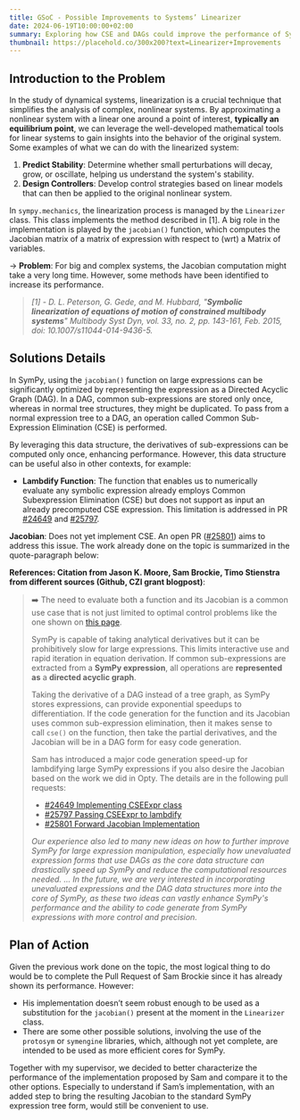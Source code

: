 ```yaml
---
title: GSoC - Possible Improvements to Systems’ Linearizer
date: 2024-06-19T10:00:00+02:00
summary: Exploring how CSE and DAGs could improve the performance of SymPy's Linearizer and Jacobian methods.
thumbnail: https://placehold.co/300x200?text=Linearizer+Improvements
---
```


## **Introduction to the Problem**

In the study of dynamical systems, linearization is a crucial technique that simplifies the analysis of complex, nonlinear systems. By approximating a nonlinear system with a linear one around a point of interest, **typically an equilibrium point**, we can leverage the well-developed mathematical tools for linear systems to gain insights into the behavior of the original system. Some examples of what we can do with the linearized system:

1. **Predict Stability**: Determine whether small perturbations will decay, grow, or oscillate, helping us understand the system's stability.
2. **Design Controllers**: Develop control strategies based on linear models that can then be applied to the original nonlinear system.

In `sympy.mechanics`, the linearization process is managed by the `Linearizer` class. This class implements the method described in [1]. A big role in the implementation is played by the `jacobian()` function, which computes the Jacobian matrix of a matrix of expression with respect to (wrt) a Matrix of variables.

→ **Problem**: For big and complex systems, the Jacobian computation might take a very long time. However, some methods have been identified to increase its performance.

> *[1] - D. L. Peterson, G. Gede, and M. Hubbard, "**Symbolic linearization of equations of motion of constrained multibody systems**" Multibody Syst Dyn, vol. 33, no. 2, pp. 143-161, Feb. 2015, doi: 10.1007/s11044-014-9436-5.*

## **Solutions Details**

In SymPy, using the `jacobian()` function on large expressions can be significantly optimized by representing the expression as a Directed Acyclic Graph (DAG). In a DAG, common sub-expressions are stored only once, whereas in normal tree structures, they might be duplicated. To pass from a normal expression tree to a DAG, an operation called Common Sub-Expression Elimination (CSE) is performed.

By leveraging this data structure, the derivatives of sub-expressions can be computed only once, enhancing performance. However, this data structure can be useful also in other contexts, for example:

- **Lambdify Function**: The function that enables us to numerically evaluate any symbolic expression already employs Common Subexpression Elimination (CSE) but does not support as input an already precomputed CSE expression. This limitation is addressed in PR [#24649](https://github.com/sympy/sympy/pull/24649) and [#25797](https://github.com/sympy/sympy/pull/25797).

**Jacobian**: Does not yet implement CSE. An open PR ([#25801](https://github.com/sympy/sympy/pull/25801)) aims to address this issue. The work already done on the topic is summarized in the quote-paragraph below:

**References: Citation from Jason K. Moore, Sam Brockie, Timo Stienstra from different sources (Github, CZI grant blogpost)**:

> ➡️ The need to evaluate both a function and its Jacobian is a common use case that is not just limited to optimal control problems like the one shown on [this page](https://mechmotum.github.io/blog/czi-sympy-wrapup.html).
>
> SymPy is capable of taking analytical derivatives but it can be prohibitively slow for large expressions. This limits interactive use and rapid iteration in equation derivation. If common sub-expressions are extracted from a **SymPy expression**, all operations are **represented** **as** a **directed acyclic graph**.
>
> Taking the derivative of a DAG instead of a tree graph, as SymPy stores expressions, can provide exponential speedups to differentiation. If the code generation for the function and its Jacobian uses common sub-expression elimination, then it makes sense to call `cse()` on the function, then take the partial derivatives, and the Jacobian will be in a DAG form for easy code generation.
>
> Sam has introduced a major code generation speed-up for lambdifying large SymPy expressions if you also desire the Jacobian based on the work we did in Opty. The details are in the following pull requests:
>
> - [#24649 Implementing CSEExpr class](https://github.com/sympy/sympy/pull/24649)
> - [#25797 Passing CSEExpr to lambdify](https://github.com/sympy/sympy/pull/25797)
> - [#25801 Forward Jacobian Implementation](https://github.com/sympy/sympy/pull/25801)
>
> *Our experience also led to many new ideas on how to further improve SymPy for large expression manipulation, especially how unevaluated expression forms that use DAGs as the core data structure can drastically speed up SymPy and reduce the computational resources needed. … In the future, we are very interested in incorporating unevaluated expressions and the DAG data structures more into the core of SymPy, as these two ideas can vastly enhance SymPy's performance and the ability to code generate from SymPy expressions with more control and precision.*

## **Plan of Action**

Given the previous work done on the topic, the most logical thing to do would be to complete the Pull Request of Sam Brockie since it has already shown its performance. However:

- His implementation doesn’t seem robust enough to be used as a substitution for the `jacobian()` present at the moment in the `Linearizer` class.
- There are some other possible solutions, involving the use of the `protosym` or `symengine` libraries, which, although not yet complete, are intended to be used as more efficient cores for SymPy.

Together with my supervisor, we decided to better characterize the performance of the implementation proposed by Sam and compare it to the other options. Especially to understand if Sam’s implementation, with an added step to bring the resulting Jacobian to the standard SymPy expression tree form, would still be convenient to use.

